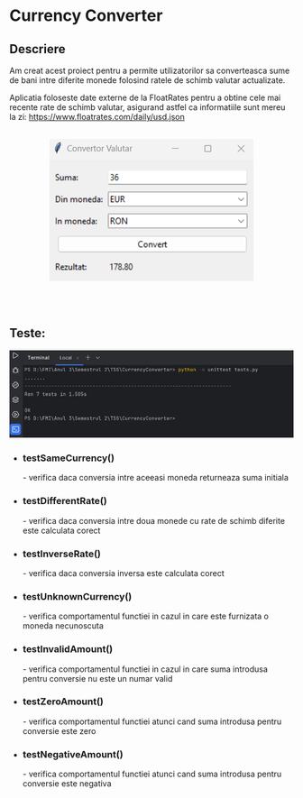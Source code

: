 # Currency Converter
## Descriere
Am creat acest proiect pentru a permite utilizatorilor sa converteasca sume de bani intre diferite monede folosind ratele de schimb valutar actualizate.

Aplicatia foloseste date externe de la FloatRates pentru a obtine cele mai recente rate de schimb valutar, asigurand astfel ca informatiile sunt mereu la zi:
https://www.floatrates.com/daily/usd.json
<br><br>
<p align="center">
<img  src="https://github.com/anaturcitu/CurrencyConverter/blob/main/Interface.png">
</p>

<br><br>
## Teste:
<p align="center">
<img  src="https://github.com/anaturcitu/CurrencyConverter/blob/main/tests.jpg">
</p>

- <h3>testSameCurrency()</h3> - verifica daca conversia intre aceeasi moneda returneaza suma initiala
- <h3>testDifferentRate()</h3> - verifica daca conversia intre doua monede cu rate de schimb diferite este calculata corect
- <h3>testInverseRate()</h3> - verifica daca conversia inversa este calculata corect
- <h3>testUnknownCurrency()</h3> - verifica comportamentul functiei in cazul in care este furnizata o moneda necunoscuta
- <h3>testInvalidAmount()</h3> - verifica comportamentul functiei in cazul in care suma introdusa pentru conversie nu este un numar valid
- <h3>testZeroAmount()</h3> - verifica comportamentul functiei atunci cand suma introdusa pentru conversie este zero
- <h3>testNegativeAmount()</h3> - verifica comportamentul functiei atunci cand suma introdusa pentru conversie este negativa
